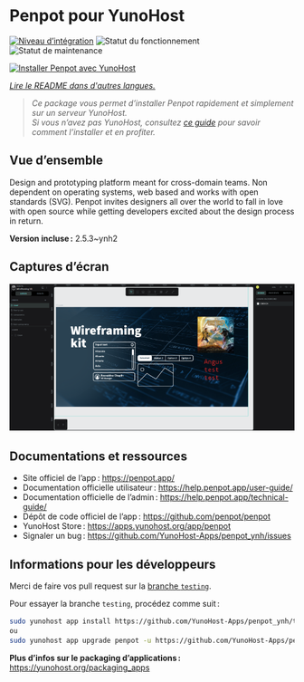 <!--
Nota bene : ce README est automatiquement généré par <https://github.com/YunoHost/apps/tree/master/tools/readme_generator>
Il NE doit PAS être modifié à la main.
-->

# Penpot pour YunoHost

[![Niveau d’intégration](https://apps.yunohost.org/badge/integration/penpot)](https://ci-apps.yunohost.org/ci/apps/penpot/)
![Statut du fonctionnement](https://apps.yunohost.org/badge/state/penpot)
![Statut de maintenance](https://apps.yunohost.org/badge/maintained/penpot)

[![Installer Penpot avec YunoHost](https://install-app.yunohost.org/install-with-yunohost.svg)](https://install-app.yunohost.org/?app=penpot)

*[Lire le README dans d'autres langues.](./ALL_README.md)*

> *Ce package vous permet d’installer Penpot rapidement et simplement sur un serveur YunoHost.*  
> *Si vous n’avez pas YunoHost, consultez [ce guide](https://yunohost.org/install) pour savoir comment l’installer et en profiter.*

## Vue d’ensemble

Design and prototyping platform meant for cross-domain teams. Non dependent on operating systems, web based and works with open standards (SVG). Penpot invites designers all over the world to fall in love with open source while getting developers excited about the design process in return.

**Version incluse :** 2.5.3~ynh2

## Captures d’écran

![Capture d’écran de Penpot](./doc/screenshots/penpot.png)

## Documentations et ressources

- Site officiel de l’app : <https://penpot.app/>
- Documentation officielle utilisateur : <https://help.penpot.app/user-guide/>
- Documentation officielle de l’admin : <https://help.penpot.app/technical-guide/>
- Dépôt de code officiel de l’app : <https://github.com/penpot/penpot>
- YunoHost Store : <https://apps.yunohost.org/app/penpot>
- Signaler un bug : <https://github.com/YunoHost-Apps/penpot_ynh/issues>

## Informations pour les développeurs

Merci de faire vos pull request sur la [branche `testing`](https://github.com/YunoHost-Apps/penpot_ynh/tree/testing).

Pour essayer la branche `testing`, procédez comme suit :

```bash
sudo yunohost app install https://github.com/YunoHost-Apps/penpot_ynh/tree/testing --debug
ou
sudo yunohost app upgrade penpot -u https://github.com/YunoHost-Apps/penpot_ynh/tree/testing --debug
```

**Plus d’infos sur le packaging d’applications :** <https://yunohost.org/packaging_apps>
